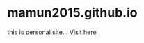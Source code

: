 # mamun2015.github.io
this is personal site...
<a href="http://mamun2015.github.io/" target="_blank">Visit here</a>
